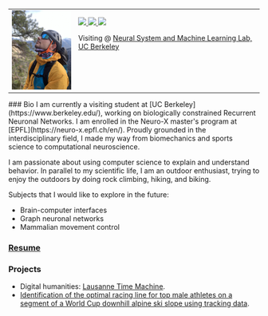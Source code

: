 <table style="border-collapse: collapse; width: 100%; border: none;">
  <tr>
    <td style="border: none; vertical-align: top;">
      <center><img src="/images/IMG_6015.png" width="150"></center>
    </td>
    <td style="border: none; vertical-align: top;">
      <div>
        <p>
          <a href="mailto:edouard.koehn@berkeley.edu">
            <img src="https://img.icons8.com/material-outlined/24/000000/mail.png">
          </a>
          <a href="https://github.com/edouardkoehn">
            <img src="https://img.icons8.com/material-outlined/24/000000/github.png">
          </a>
          <a href="https://www.linkedin.com/in/edouard-koehn-25420a202/">
            <img src="https://img.icons8.com/material-outlined/24/000000/linkedin.png">
          </a>
        </p>
        <p>Visiting @ <a href="https://bouchardlab.lbl.gov/">Neural System and Machine Learning Lab, UC Berkeley</a></p>
      </div>
    </td>
  </tr>
</table>
### Bio
I am currently a visiting student at [UC Berkeley](https://www.berkeley.edu/), working on biologically constrained Recurrent Neuronal Networks. I am enrolled in the Neuro-X master's program at [EPFL](https://neuro-x.epfl.ch/en/). Proudly grounded in the interdisciplinary field, I made my way from biomechanics and sports science to computational neuroscience. 

I am passionate about using computer science to explain and understand behavior. In parallel to my scientific life, I am an outdoor enthusiast, trying to enjoy the outdoors by doing rock climbing, hiking, and biking. 

Subjects that I would like to explore in the future:
- Brain-computer interfaces
- Graph neuronal networks 
- Mammalian movement control
  
### [Resume](https://github.com/edouardkoehn/edouardkoehn.github.io/blob/main/images/CV.pdf)
### Projects

- Digital humanities: [Lausanne Time Machine](https://projects.lausannetimemachine.ch/student-project-2023-2024-presse/).
- [Identification of the optimal racing line for top male athletes on a segment of a World Cup downhill alpine ski slope using tracking data](https://ciss-journal.org/article/view/9875).
